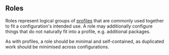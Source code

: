 ## Roles

Roles represent logical groups of [profiles](../profiles) that are commonly used together to fit a configuration's intended use.
A role may additionally configure things that do not naturally fit into a profile, e.g. additional packages.

As with profiles, a role should be minimal and self-contained, as duplicated work should be minimised across configurations.
